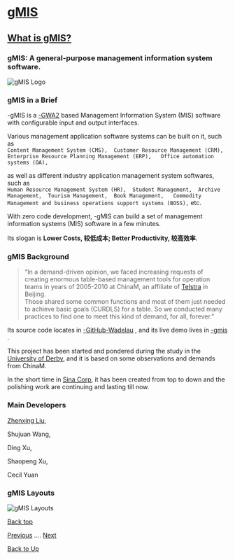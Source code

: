 # [gMIS](/gmis/index)
## [What is gMIS?](/gmis/what-is-gmis)

### gMIS: A general-purpose management information system software.
![gMIS Logo](https://ufqi.com/dev/gmis/gmis-logo-201606.png)

### gMIS in a Brief
-gMIS is a [-GWA2](https://ufqi.com/dev/gwa2/) based Management Information System (MIS) software with configurable input and output interfaces.  

Various management application software systems can be built on it, such as  
``Content Management System (CMS), 
Customer Resource Management (CRM), 
Enterprise Resource Planning Management (ERP),  
Office automation systems (OA), ``

as well as different industry application management system softwares, such as  
``Human Resource Management System (HR), 
Student Management, 
Archive Management, 
Tourism Management, 
Book Management,  
Commodity Management and business operations support systems (BOSS),`` etc.  

With zero code development, -gMIS can build a set of management information systems (MIS) software in a few minutes.

Its slogan is **Lower Costs, 较低成本; Better Productivity, 较高效率**.

### gMIS Background

> “In a demand-driven opinion, we faced increasing requests of creating enormous table-based management tools for operation teams in years of 2005-2010 at ChinaM, an affiliate of [Telstra](http://telstra.com.au) in Beijing.  
> Those shared some common functions and most of them just needed to achieve basic goals (CURDLS) for a table.
> So we conducted many practices to find one to meet this kind of demand, for all, forever.”

Its source code locates in [-GitHub-Wadelau](https://github.com/wadelau/gMIS) , and its live demo lives in [-gmis](https://ufqi.com/dev/gmis/gmis-demo) .  
  
This project has been started and pondered during the study in the [University of Derby](https://www.derby.ac.uk/),  and it is based on some observations and demands from ChinaM. 

In the short time in [Sina Corp](http://weibo.com),  it has been created from top to down and the polishing work are continuing and lasting till now.  

### Main Developers
[Zhenxing Liu](https://github.com/wadelau), 

Shujuan Wang, 

Ding Xu, 

Shaopeng Xu, 

Cecil Yuan

### gMIS Layouts
![gMIS Layouts](https://ufqi.com/dev/gmis/page-relation.201303.v1.png)


[Back top](/gmis/what-is-gmis)

[Previous](/gmis/index) .... [Next](./gmis/gmis-pros-cons)

[Back to Up](../index)
<!--stackedit_data:
eyJoaXN0b3J5IjpbLTEzNzI2Mjk5NDMsLTE4NzE5MjI3MzUsMT
EyMjQyNTQ1M119
-->